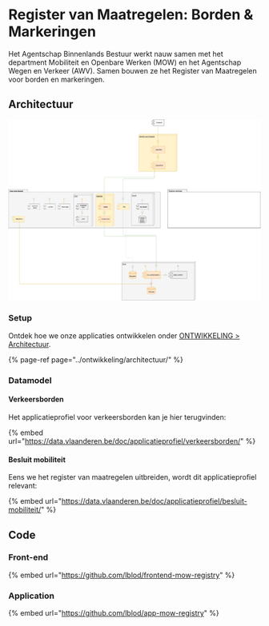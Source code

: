 # Register van Maatregelen: Borden & Markeringen

Het Agentschap Binnenlands Bestuur werkt nauw samen met het department Mobiliteit en Openbare Werken \(MOW\) en het Agentschap Wegen en Verkeer \(AWV\). Samen bouwen ze het Register van Maatregelen voor borden en markeringen.

## Architectuur

![](../.gitbook/assets/app-mow-registry-architecture-diagram%20%281%29.png)



### Setup

Ontdek hoe we onze applicaties ontwikkelen onder [ONTWIKKELING &gt; Architectuur](../ontwikkeling/architectuur/).

{% page-ref page="../ontwikkeling/architectuur/" %}

### Datamodel

#### Verkeersborden

Het applicatieprofiel voor verkeersborden kan je hier terugvinden:

{% embed url="https://data.vlaanderen.be/doc/applicatieprofiel/verkeersborden/" %}

#### Besluit mobiliteit

Eens we het register van maatregelen uitbreiden, wordt dit applicatieprofiel relevant:

{% embed url="https://data.vlaanderen.be/doc/applicatieprofiel/besluit-mobiliteit/" %}



## Code

### Front-end

{% embed url="https://github.com/lblod/frontend-mow-registry" %}

### Application

{% embed url="https://github.com/lblod/app-mow-registry" %}



